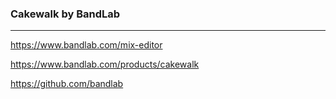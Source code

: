### Cakewalk by BandLab
---
https://www.bandlab.com/mix-editor

https://www.bandlab.com/products/cakewalk



https://github.com/bandlab


```

```

```
```

```
```


